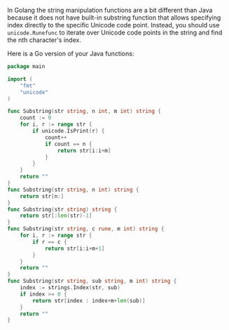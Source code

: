 In Golang the string manipulation functions are a bit different than Java because it does not have built-in substring function that allows specifying index directly to the specific Unicode code point. Instead, you should use `unicode.Runefunc` to iterate over Unicode code points in the string and find the nth character's index.

Here is a Go version of your Java functions:
```go
package main

import (
	"fmt"
	"unicode"
)

func Substring(str string, n int, m int) string {
	count := 0
	for i, r := range str {
		if unicode.IsPrint(r) {
			count++
			if count == n {
				return str[i:i+m]
			}
		}
	}
	return ""
}
func Substring(str string, n int) string {
	return str[n:]
}
func Substring(str string) string {
	return str[:len(str)-1]
}
func Substring(str string, c rune, m int) string {
	for i, r := range str {
		if r == c {
			return str[i:i+m+1]
		}
	}
	return ""
}
func Substring(str string, sub string, m int) string {
	index := strings.Index(str, sub)
	if index >= 0 {
		return str[index : index+m+len(sub)]
	}
	return ""
}
```
